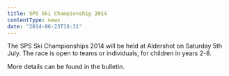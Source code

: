 ```yaml
---
title: SPS Ski Championship 2014
contentType: news
date: "2014-06-23T16:31"
---
```


The SPS Ski Championships 2014 will be held at Aldershot on Saturday 5th July. The race is open to teams or individuals, for children in years 2-8.

More details can be found in the bulletin.
